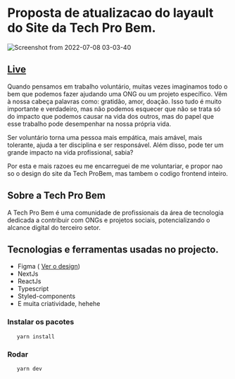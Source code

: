 # Proposta de atualizacao do layault do Site da Tech Pro Bem.
![Screenshot from 2022-07-08 03-03-40](https://user-images.githubusercontent.com/72309855/177896097-29d74a1c-122d-43a6-8895-20eb8159ae39.png)

## <a href='https://techprobem-delta.vercel.app/'>Live</a>

Quando pensamos em trabalho voluntário, muitas vezes imaginamos todo o bem que podemos fazer ajudando uma ONG ou um projeto específico.
Vêm à nossa cabeça palavras como: gratidão, amor, doação.
Isso tudo é muito importante e verdadeiro, mas não podemos esquecer que não se trata só do impacto
que podemos causar na vida dos outros, mas do papel que esse trabalho pode desempenhar na nossa própria vida. 

Ser voluntário torna uma pessoa mais empática, mais amável, mais tolerante,
ajuda a ter disciplina e ser responsável. Além disso, pode ter um grande impacto na vida profissional, sabia?

Por esta e mais razoes eu me encarreguei de me voluntariar, e propor nao so o design do site da Tech ProBem, mas tambem o codigo frontend inteiro.


## Sobre a Tech Pro Bem
A Tech Pro Bem é uma comunidade de profissionais da área de tecnologia 
dedicada a contribuir com ONGs e projetos sociais, potencializando 
o alcance digital do terceiro setor.

## Tecnologias e ferramentas usadas no projecto.
 - Figma ( <a href='https://www.figma.com/file/9je1KAPWjy5i2d6f4h0yb7/Techprobem?node-id=0%3A1'>Ver o design</a>)
 - NextJs
 - ReactJs
 - Typescript
 - Styled-components
 - E muita criatividade, hehehe
 
 ### Instalar os pacotes

```
   yarn install
```

### Rodar

```
   yarn dev
```


